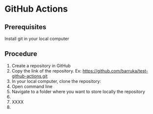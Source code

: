 # GitHub Actions

## Prerequisites
Install git in your local computer

## Procedure
1. Create a repository in GitHub
2. Copy the link of the repository. Ex: https://github.com/barruka/test-github-actions.git
3. In your local computer, clone the repository:
  1. Open command line
  2. Navigate to a folder where you want to store locally the repository
  3. 
5. XXXX  
6. 
